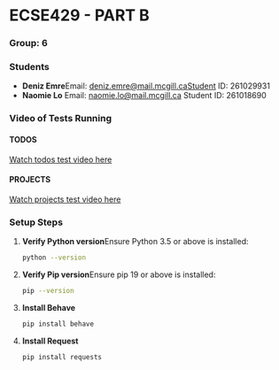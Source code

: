 # ECSE429 - PART B

### Group: 6

### Students

- **Deniz Emre**Email: deniz.emre@mail.mcgill.caStudent ID: 261029931
- **Naomie Lo**
  Email: naomie.lo@mail.mcgill.ca
  Student ID: 261018690

### Video of Tests Running

#### TODOS

[Watch todos test video here](https://drive.google.com/file/d/1KmXYsQmA132BbuFMT0AWuFWZCH6-_DgO/view?usp=sharing)

#### PROJECTS

[Watch projects test video here](https://drive.google.com/file/d/1x38C6_ktPYdGEpXVtUDysQrOphvSX24k/view?usp=sharing)

### Setup Steps

1. **Verify Python version**Ensure Python 3.5 or above is installed:

   ```bash
   python --version
   ```
2. **Verify Pip version**Ensure pip 19 or above is installed:

   ```bash
   pip --version
   ```
3. **Install Behave**

   ```bash
   pip install behave
   ```
4. **Install Request**

   ```bash
   pip install requests
   ```
